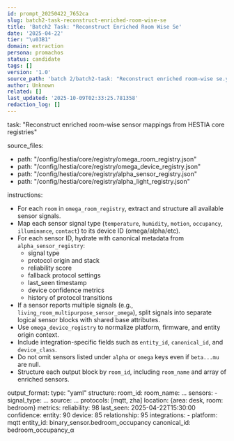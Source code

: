```yaml
---
id: prompt_20250422_7652ca
slug: batch2-task-reconstruct-enriched-room-wise-se
title: 'Batch2 Task: "Reconstruct Enriched Room Wise Se'
date: '2025-04-22'
tier: "\u03B1"
domain: extraction
persona: promachos
status: candidate
tags: []
version: '1.0'
source_path: 'batch 2/batch2-task: "Reconstruct enriched room-wise se.yml'
author: Unknown
related: []
last_updated: '2025-10-09T02:33:25.781358'
redaction_log: []
---
```


task: "Reconstruct enriched room-wise sensor mappings from HESTIA core registries"

source_files:
  - path: "/config/hestia/core/registry/omega_room_registry.json"
  - path: "/config/hestia/core/registry/omega_device_registry.json"
  - path: "/config/hestia/core/registry/alpha_sensor_registry.json"
  - path: "/config/hestia/core/registry/alpha_light_registry.json"

instructions:
  - For each `room` in `omega_room_registry`, extract and structure all available sensor signals.
  - Map each sensor signal type (`temperature`, `humidity`, `motion`, `occupancy`, `illuminance`, `contact`) to its device ID (omega/alpha/etc).
  - For each sensor ID, hydrate with canonical metadata from `alpha_sensor_registry`:
      - signal type
      - protocol origin and stack
      - reliability score
      - fallback protocol settings
      - last_seen timestamp
      - device confidence metrics
      - history of protocol transitions
  - If a sensor reports multiple signals (e.g., `living_room_multipurpose_sensor_omega`), split signals into separate logical sensor blocks with shared base attributes.
  - Use `omega_device_registry` to normalize platform, firmware, and entity origin context.
  - Include integration-specific fields such as `entity_id`, `canonical_id`, and `device_class`.
  - Do not omit sensors listed under `alpha` or `omega` keys even if `beta...mu` are null.
  - Structure each output block by `room_id`, including `room_name` and array of enriched sensors.

output_format:
  type: "yaml"
  structure:
    room_id:
      room_name: ...
      sensors:
        - signal_type: ...
          source: ...
          protocols: [mqtt, zha]
          location: {area: desk, room: bedroom}
          metrics:
            reliability: 98
            last_seen: 2025-04-22T15:30:00
          confidence:
            entity: 90
            device: 85
            relationship: 95
          integrations:
            - platform: mqtt
              entity_id: binary_sensor.bedroom_occupancy
              canonical_id: bedroom_occupancy_α

